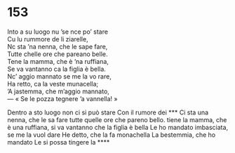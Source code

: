 # 153
  
Into a su luogo nu ’se nce po’ stare  
Cu lu rummore de li ziarelle,  
Nc sta ’na nenna, che le sape fare,  
Tutte chelle ore che pareano belle.  
Tene la mamma, che è ’na ruffiana,  
Se va vantanno ca la figlia è bella.  
Nc’ aggio mannato se me la vo rare,  
Ha retto, ca la veste munacella;  
’A jastemma, che m’aggio mannato,  
— « Se le pozza tegnere ’a vannella! »

Dentro a sto luogo non ci si può stare
Con il rumore dei ***
Ci sta una nenna, che le sa fare
tutte quelle ore che pareno bello.
tiene la mamma, che è una ruffiana,
si va vantanno che la figlia è bella
Le ho mandato imbasciata, se me la vuol dare
He detto, che la fa monachella
La bestemmia, che ho mandato
Le si possa tingere la ****
